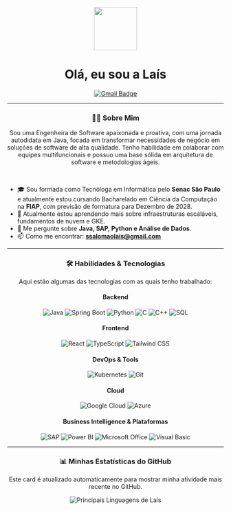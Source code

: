 <div id="header" align="center">
  <img src="https://i.pinimg.com/originals/e2/36/85/e23685e9fc4ac271d627afc267acba5b.gif" width="100"/>
  <h1>
    Olá, eu sou a Laís
  </h1>
  <div id="badges">
    <a href="mailto:ssalomaolais@gmail.com">
      <img src="https://img.shields.io/badge/Gmail-red?style=for-the-badge&logo=gmail&logoColor=white" alt="Gmail Badge"/>
    </a>
  </div>
</div>

---

<div align="center">
  <h3>👩‍💻 Sobre Mim</h3>
  <p>
    Sou uma Engenheira de Software apaixonada e proativa, com uma jornada autodidata em Java, focada em transformar necessidades de negócio em soluções de software de alta qualidade. Tenho habilidade em colaborar com equipes multifuncionais e possuo uma base sólida em arquitetura de software e metodologias ágeis.
  </p>
</div>

<br>

- 🎓 Sou formada como Tecnóloga em Informática pelo **Senac São Paulo** e atualmente estou cursando Bacharelado em Ciência da Computação na **FIAP**, com previsão de formatura para Dezembro de 2028.
- 🌱 Atualmente estou aprendendo mais sobre infraestruturas escaláveis, fundamentos de nuvem e GKE.
- 💬 Me pergunte sobre **Java, SAP, Python e Análise de Dados**.
- 📫 Como me encontrar: **ssalomaolais@gmail.com**

---

<div align="center">
  <h3>🛠️ Habilidades & Tecnologias</h3>
  <p>Aqui estão algumas das tecnologias com as quais tenho trabalhado:</p>

  <h4>Backend</h4>
  <img src="https://img.shields.io/badge/Java-ED8B00?style=for-the-badge&logo=openjdk&logoColor=white" alt="Java"/>
  <img src="https://img.shields.io/badge/Spring-6DB33F?style=for-the-badge&logo=spring&logoColor=white" alt="Spring Boot"/>
  <img src="https://img.shields.io/badge/Python-3776AB?style=for-the-badge&logo=python&logoColor=white" alt="Python"/>
  <img src="https://img.shields.io/badge/C-A8B9CC?style=for-the-badge&logo=c&logoColor=white" alt="C"/>
  <img src="https://img.shields.io/badge/C++-00599C?style=for-the-badge&logo=cplusplus&logoColor=white" alt="C++"/>
  <img src="https://img.shields.io/badge/SQL-4479A1?style=for-the-badge&logo=postgresql&logoColor=white" alt="SQL"/>
  
  <h4>Frontend</h4>
  <img src="https://img.shields.io/badge/React-61DAFB?style=for-the-badge&logo=react&logoColor=black" alt="React"/>
  <img src="https://img.shields.io/badge/TypeScript-3178C6?style=for-the-badge&logo=typescript&logoColor=white" alt="TypeScript"/>
  <img src="https://img.shields.io/badge/Tailwind_CSS-06B6D4?style=for-the-badge&logo=tailwindcss&logoColor=white" alt="Tailwind CSS"/>

  <h4>DevOps & Tools</h4>
  <img src="https://img.shields.io/badge/Kubernetes-326CE5?style=for-the-badge&logo=kubernetes&logoColor=white" alt="Kubernetes"/>
  <img src="https://img.shields.io/badge/Git-F05032?style=for-the-badge&logo=git&logoColor=white" alt="Git"/>
  
  <h4>Cloud</h4>
  <img src="https://img.shields.io/badge/Google_Cloud-4285F4?style=for-the-badge&logo=googlecloud&logoColor=white" alt="Google Cloud"/>
  <img src="https://img.shields.io/badge/Azure-0078D4?style=for-the-badge&logo=microsoftazure&logoColor=white" alt="Azure"/>

  <h4>Business Intelligence & Plataformas</h4>
  <img src="https://img.shields.io/badge/SAP-008FD3?style=for-the-badge&logo=sap&logoColor=white" alt="SAP"/>
  <img src="https://img.shields.io/badge/Power_BI-F2C811?style=for-the-badge&logo=powerbi&logoColor=black" alt="Power BI"/>
  <img src="https://img.shields.io/badge/Microsoft_Office-D83B01?style=for-the-badge&logo=microsoftoffice&logoColor=white" alt="Microsoft Office"/>
  <img src="https://img.shields.io/badge/Visual_Basic-5C2D91?style=for-the-badge&logo=visualstudio&logoColor=white" alt="Visual Basic"/>
</div>

---

<div align="center">
  <h3>📊 Minhas Estatísticas do GitHub</h3>
  <p>Este card é atualizado automaticamente para mostrar minha atividade mais recente no GitHub.</p>
  <img src="https://github-readme-stats.vercel.app/api/top-langs/?username=ssalomaolais&layout=compact&langs_count=8&theme=dracula" alt="Principais Linguagens de Laís"/>
</div>
